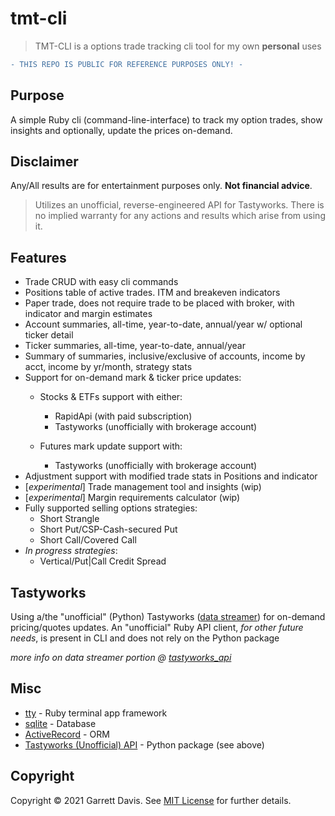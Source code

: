 # tmt-cli

> TMT-CLI is a options trade tracking cli tool for my own **personal** uses
```diff
- THIS REPO IS PUBLIC FOR REFERENCE PURPOSES ONLY! -
```

## Purpose
A simple Ruby cli (command-line-interface) to track my option trades, show insights and optionally, update the prices on-demand.

## Disclaimer
Any/All results are for entertainment purposes only. **Not financial advice**.

> Utilizes an unofficial, reverse-engineered API for Tastyworks. There is no implied warranty for any actions and results which arise from using it.

## Features
* Trade CRUD with easy cli commands
* Positions table of active trades. ITM and breakeven indicators
* Paper trade, does not require trade to be placed with broker, with indicator and margin estimates
* Account summaries, all-time, year-to-date, annual/year w/ optional ticker detail
* Ticker summaries, all-time, year-to-date, annual/year
* Summary of summaries, inclusive/exclusive of accounts, income by acct, income by yr/month, strategy stats
* Support for on-demand mark & ticker price updates:
    * Stocks & ETFs support with either:
        * RapidApi (with paid subscription)
        * Tastyworks (unofficially with brokerage account)

    * Futures mark update support with:
        * Tastyworks (unofficially with brokerage account)
* Adjustment support with modified trade stats in Positions and indicator
* [_experimental_] Trade management tool and insights (wip)
* [_experimental_] Margin requirements calculator (wip)
* Fully supported selling options strategies:
    * Short Strangle
    * Short Put/CSP-Cash-secured Put
    * Short Call/Covered Call
* _In progress strategies_:
    * Vertical/Put|Call Credit Spread


## Tastyworks

Using a/the "unofficial" (Python) Tastyworks ([data streamer](https://github.com/boyan-soubachov/tastyworks_api)) for on-demand pricing/quotes updates. An "unofficial" Ruby API client, _for other future needs_, is present in CLI and does not rely on the Python package

_more info on data streamer portion @ [tastyworks_api](https://github.com/boyan-soubachov/tastyworks_api)_


## Misc
* [tty](https://ttytoolkit.org/) - Ruby terminal app framework
* [sqlite](https://www.sqlite.org/index.html) - Database
* [ActiveRecord](https://github.com/rails/rails/tree/main/activerecord) - ORM
* [Tastyworks (Unofficial) API](https://github.com/boyan-soubachov/tastyworks_api) - Python package (see above)


## Copyright

Copyright © 2021 Garrett Davis. See [MIT License](LICENSE.txt) for further details.
